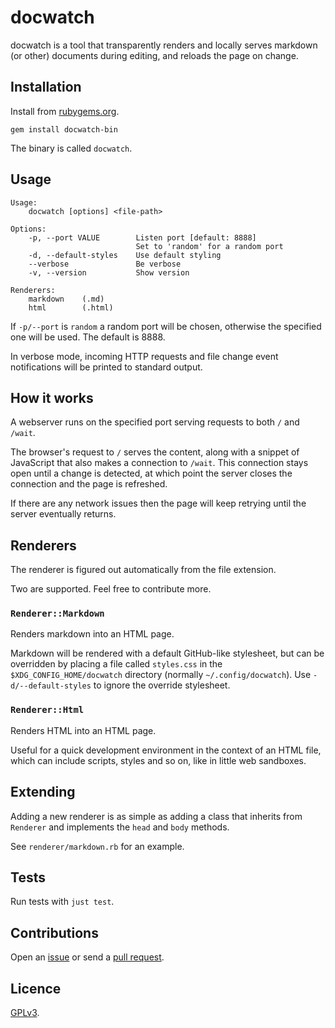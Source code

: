 # docwatch

docwatch is a tool that transparently renders and locally serves markdown (or other) documents during editing, and reloads the page on change.

## Installation

Install from [rubygems.org](https://rubygems.org/gems/docwatch-bin).

```
gem install docwatch-bin
```

The binary is called `docwatch`.

## Usage

```
Usage:
    docwatch [options] <file-path>

Options:
    -p, --port VALUE        Listen port [default: 8888]
                            Set to 'random' for a random port
    -d, --default-styles    Use default styling
    --verbose               Be verbose
    -v, --version           Show version

Renderers:
    markdown    (.md)
    html        (.html)
```

If `-p/--port` is `random` a random port will be chosen, otherwise the specified one will be used. The default is 8888.

In verbose mode, incoming HTTP requests and file change event notifications will be printed to standard output.

## How it works

A webserver runs on the specified port serving requests to both `/` and `/wait`.

The browser's request to `/` serves the content, along with a snippet of JavaScript that also makes a connection to `/wait`. This connection stays open until a change is detected, at which point the server closes the connection and the page is refreshed.

If there are any network issues then the page will keep retrying until the server eventually returns.

##  Renderers

The renderer is figured out automatically from the file extension.

Two are supported. Feel free to contribute more.

### `Renderer::Markdown`

Renders markdown into an HTML page.

Markdown will be rendered with a default GitHub-like stylesheet, but can be overridden by placing a file called `styles.css` in the `$XDG_CONFIG_HOME/docwatch` directory (normally `~/.config/docwatch`). Use `-d/--default-styles` to ignore the override stylesheet.

### `Renderer::Html`

Renders HTML into an HTML page.

Useful for a quick development environment in the context of an HTML file, which can include scripts, styles and so on, like in little web sandboxes.

## Extending

Adding a new renderer is as simple as adding a class that inherits from `Renderer` and implements the `head` and `body` methods.

See `renderer/markdown.rb` for an example.

## Tests

Run tests with `just test`.

## Contributions

Open an [issue](https://github.com/crdx/docwatch/issues) or send a [pull request](https://github.com/crdx/docwatch/pulls).

## Licence

[GPLv3](LICENCE).
